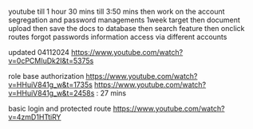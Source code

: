 youtube till 1 hour 30 mins
till 3:50 mins then work on the account segregation and password managements
1week target
then document upload
then save the docs to database
then search feature
then onclick routes
forgot passwords
information access via different accounts

updated 04112024
https://www.youtube.com/watch?v=0cPCMIuDk2I&t=5375s

role base authorization 
https://www.youtube.com/watch?v=HHuiV841g_w&t=1735s
https://www.youtube.com/watch?v=HHuiV841g_w&t=2458s : 27 mins


basic login and protected route 
https://www.youtube.com/watch?v=4zmD1HTtiRY
